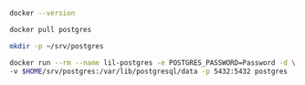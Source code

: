 ```bash
docker --version
```
```bash
docker pull postgres
```
```bash
mkdir -p ~/srv/postgres
```
```bash
docker run --rm --name lil-postgres -e POSTGRES_PASSWORD=Password -d \
-v $HOME/srv/postgres:/var/lib/postgresql/data -p 5432:5432 postgres
```